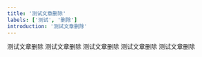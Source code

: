 ```yaml
---
title: '测试文章删除'
labels: ['测试', '删除']
introduction: '测试文章删除'
---
```


测试文章删除
测试文章删除
测试文章删除
测试文章删除
测试文章删除